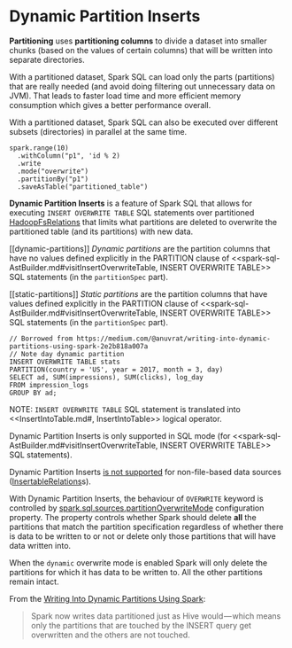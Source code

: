 # Dynamic Partition Inserts

**Partitioning** uses **partitioning columns** to divide a dataset into smaller chunks (based on the values of certain columns) that will be written into separate directories.

With a partitioned dataset, Spark SQL can load only the parts (partitions) that are really needed (and avoid doing filtering out unnecessary data on JVM). That leads to faster load time and more efficient memory consumption which gives a better performance overall.

With a partitioned dataset, Spark SQL can also be executed over different subsets (directories) in parallel at the same time.

```text
spark.range(10)
  .withColumn("p1", 'id % 2)
  .write
  .mode("overwrite")
  .partitionBy("p1")
  .saveAsTable("partitioned_table")
```

**Dynamic Partition Inserts** is a feature of Spark SQL that allows for executing `INSERT OVERWRITE TABLE` SQL statements over partitioned [HadoopFsRelations](HadoopFsRelation.md) that limits what partitions are deleted to overwrite the partitioned table (and its partitions) with new data.

[[dynamic-partitions]]
*Dynamic partitions* are the partition columns that have no values defined explicitly in the PARTITION clause of <<spark-sql-AstBuilder.md#visitInsertOverwriteTable, INSERT OVERWRITE TABLE>> SQL statements (in the `partitionSpec` part).

[[static-partitions]]
*Static partitions* are the partition columns that have values defined explicitly in the PARTITION clause of <<spark-sql-AstBuilder.md#visitInsertOverwriteTable, INSERT OVERWRITE TABLE>> SQL statements (in the `partitionSpec` part).

```
// Borrowed from https://medium.com/@anuvrat/writing-into-dynamic-partitions-using-spark-2e2b818a007a
// Note day dynamic partition
INSERT OVERWRITE TABLE stats
PARTITION(country = 'US', year = 2017, month = 3, day)
SELECT ad, SUM(impressions), SUM(clicks), log_day
FROM impression_logs
GROUP BY ad;
```

NOTE: `INSERT OVERWRITE TABLE` SQL statement is translated into <<InsertIntoTable.md#, InsertIntoTable>> logical operator.

Dynamic Partition Inserts is only supported in SQL mode (for <<spark-sql-AstBuilder.md#visitInsertOverwriteTable, INSERT OVERWRITE TABLE>> SQL statements).

Dynamic Partition Inserts [is not supported](logical-analysis-rules/PreWriteCheck.md#apply-InsertableRelation) for non-file-based data sources ([InsertableRelations](spark-sql-InsertableRelation.md)s).

With Dynamic Partition Inserts, the behaviour of `OVERWRITE` keyword is controlled by [spark.sql.sources.partitionOverwriteMode](configuration-properties.md#spark.sql.sources.partitionOverwriteMode) configuration property. The property controls whether Spark should delete **all** the partitions that match the partition specification regardless of whether there is data to be written to or not or delete only those partitions that will have data written into.

When the `dynamic` overwrite mode is enabled Spark will only delete the partitions for which it has data to be written to. All the other partitions remain intact.

From the [Writing Into Dynamic Partitions Using Spark](https://medium.com/@anuvrat/writing-into-dynamic-partitions-using-spark-2e2b818a007a):

> Spark now writes data partitioned just as Hive would — which means only the partitions that are touched by the INSERT query get overwritten and the others are not touched.
